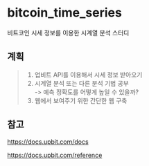 # bitcoin_time_series

비트코인 시세 정보를 이용한 시계열 분석 스터디  

## 계획

> 1. 업비트 API를 이용해서 시세 정보 받아오기  
> 2. 시계열 분석 또는 다른 분석 기법 공부  
    -> 예측 정확도를 어떻게 높일 수 있을까?
> 3. 웹에서 보여주기 위한 간단한 웹 구축



## 참고
https://docs.upbit.com/docs

https://docs.upbit.com/reference




